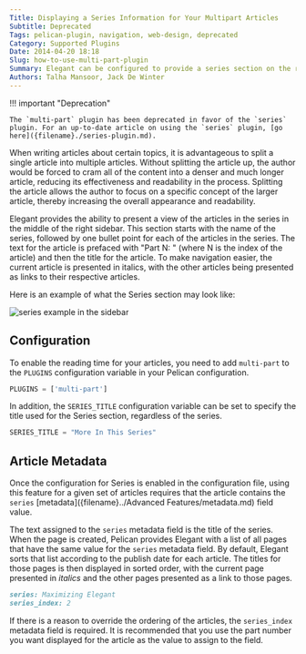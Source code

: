 ```yaml
---
Title: Displaying a Series Information for Your Multipart Articles
Subtitle: Deprecated
Tags: pelican-plugin, navigation, web-design, deprecated
Category: Supported Plugins
Date: 2014-04-20 18:18
Slug: how-to-use-multi-part-plugin
Summary: Elegant can be configured to provide a series section on the right sidebar. Only visible in articles that are labelled as part of a series, this indicator allows navigation between the articles in the series.
Authors: Talha Mansoor, Jack De Winter
---
```


!!! important "Deprecation"

    The `multi-part` plugin has been deprecated in favor of the `series`
    plugin. For an up-to-date article on using the `series` plugin, [go
    here]({filename}./series-plugin.md).

When writing articles about certain topics, it is advantageous to split a single article into
multiple articles. Without splitting the article up, the author would be forced to cram all
of the content into a denser and much longer article, reducing its effectiveness and
readability in the process. Splitting the article allows the author to focus on a specific
concept of the larger article, thereby increasing the overall appearance and readability.

Elegant provides the ability to present a view of the articles in the series in the middle of
the right sidebar. This section starts with the name of the series, followed by one bullet
point for each of the articles in the series. The text for the article is prefaced with
"Part N: " (where N is the index of the article) and then the title for the article. To make
navigation easier, the current article is presented in italics, with the other articles being
presented as links to their respective articles.

Here is an example of what the Series section may look like:

![series example in the sidebar]({static}/images/elegant-theme_multi-part-sidebar.png)

## Configuration

To enable the reading time for your articles, you need to add `multi-part` to the `PLUGINS`
configuration variable in your Pelican configuration.

```python
PLUGINS = ['multi-part']
```

In addition, the `SERIES_TITLE` configuration variable can be set to specify the title used for
the Series section, regardless of the series.

```python
SERIES_TITLE = "More In This Series"
```

## Article Metadata

Once the configuration for Series is enabled in the configuration file, using this feature for
a given set of articles requires that the article contains the `series`
[metadata]({filename}../Advanced Features/metadata.md) field value.

The text assigned to the `series` metadata field is the title of the series. When the page is
created, Pelican provides Elegant with a list of all pages that have the same value for the
`series` metadata field. By default, Elegant sorts that list according to the publish date for
each article. The titles for those pages is then displayed in sorted order, with the current
page presented in _italics_ and the other pages presented as a link to those pages.

```markdown
series: Maximizing Elegant
series_index: 2
```

If there is a reason to override the ordering of the articles, the `series_index` metadata
field is required. It is recommended that you use the part number you want displayed for the
article as the value to assign to the field.
